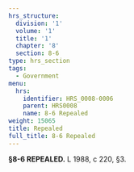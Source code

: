 ```yaml
---
hrs_structure:
  division: '1'
  volume: '1'
  title: '1'
  chapter: '8'
  section: 8-6
type: hrs_section
tags:
  - Government
menu:
  hrs:
    identifier: HRS_0008-0006
    parent: HRS0008
    name: 8-6 Repealed
weight: 15065
title: Repealed
full_title: 8-6 Repealed
---
```

**§8-6 REPEALED.** L 1988, c 220, §3.